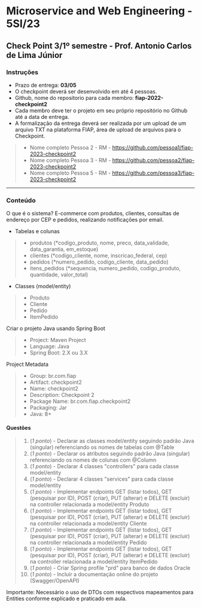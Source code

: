 # Microservice and Web Engineering - 5SI/23

## Check Point 3/1º semestre - Prof. Antonio Carlos de Lima Júnior

### Instruções

- Prazo de entrega: __03/05__
- O checkpoint deverá ser desenvolvido em até 4 pessoas.
- Github, nome do repositorio para cada membro: __fiap-2022-checkpoint2__
- Cada membro deve ter o projeto em seu próprio repositório no Github até a data de entrega.
- A formalização da entrega deverá ser realizada por um upload de um arquivo TXT na plataforma FIAP, área de upload de arquivos para o Checkpoint.

> - Nome completo Pessoa 2 - RM - https://github.com/pessoa1/fiap-2023-checkpoint2
> - Nome completo Pessoa 3 - RM - https://github.com/pessoa2/fiap-2023-checkpoint2
> - Nome completo Pessoa 5 - RM - https://github.com/pessoa3/fiap-2023-checkpoint2

----

### Conteúdo

O que é o sistema? E-commerce com produtos, clientes, consultas de endereço por CEP e pedidos, realizando notificações por email.

- Tabelas e colunas

> - produtos (*codigo_produto, nome, preco, data_validade, data_garantia, em_estoque)
> - clientes (*codigo_cliente, nome, inscricao_federal, cep)
> - pedidos (*numero_pedido, codigo_cliente, data_pedido)
> - itens_pedidos (*sequencia, numero_pedido, codigo_produto, quantidade, valor_total)

- Classes (model/entity)

> - Produto
> - Cliente
> - Pedido
> - ItemPedido

Criar o projeto Java usando Spring Boot

> - Project: 		Maven Project
> - Language: 	Java
> - Spring Boot: 	2.X ou 3.X

Project Metadata

> - Group: 	br.com.fiap
> - Artifact: 	checkpoint2
> - Name: 	checkpoint2
> - Description: Checkpoint 2
> - Package Name: br.com.fiap.checkpoint2
> - Packaging: 	Jar
> - Java: 		8+

#### Questões 

> 1. (_1 ponto_) - Declarar as classes model/entity seguindo padrão Java (singular) referenciando os nomes de tabelas com @Table
> 2. (_1 ponto_) - Declarar os atributos seguindo padrão Java (singular) referenciando os nomes de colunas com @Column
> 3. (_1 ponto_) - Declarar 4 classes "controllers" para cada classe model/entity
> 4. (_1 ponto_) - Declarar 4 classes "services" para cada classe model/entity
> 5. (_1 ponto_) - Implementar endpoints GET (listar todos), GET (pesquisar por ID), POST (criar), PUT (alterar) e DELETE (excluir) na controller relacionada a model/entity Produto
> 6. (_1 ponto_) - Implementar endpoints GET (listar todos), GET (pesquisar por ID), POST (criar), PUT (alterar) e DELETE (excluir) na controller relacionada a model/entity Cliente
> 7. (_1 ponto_) - Implementar endpoints GET (listar todos), GET (pesquisar por ID), POST (criar), PUT (alterar) e DELETE (excluir) na controller relacionada a model/entity Pedido
> 8. (_1 ponto_) - Implementar endpoints GET (listar todos), GET (pesquisar por ID), POST (criar), PUT (alterar) e DELETE (excluir) na controller relacionada a model/entity ItemPedido
> 9. (_1  ponto_) - Criar Spring profile "prd" para banco de dados Oracle
> 10. (_1 ponto_) - Incluir a documentação online do projeto (Swagger/OpenAPI)

Importante: Necessário o uso de DTOs com respectivos mapeamentos para Entities conforme explicado e praticado em aula.
